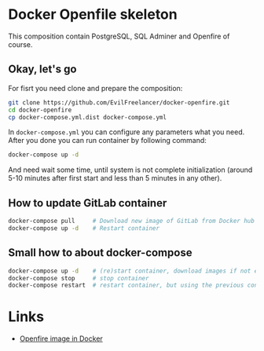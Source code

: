 # Docker Openfile skeleton

This composition contain PostgreSQL, SQL Adminer and Openfire of course.

## Okay, let's go

For fisrt you need clone and prepare the composition:

```bash
git clone https://github.com/EvilFreelancer/docker-openfire.git
cd docker-openfire
cp docker-compose.yml.dist docker-compose.yml
```

In `docker-compose.yml` you can configure any parameters what you need.
After you done you can run container by following command:

```bash
docker-compose up -d
```

And need wait some time, until system is not complete initialization
(around 5-10 minutes after first start and less than 5 minutes in any
other).

## How to update GitLab container

```bash
docker-compose pull     # Download new image of GitLab from Docker hub
docker-compose up -d    # Restart container
```

## Small how to about docker-compose

```bash
docker-compose up -d    # (re)start container, download images if not exist
docker-compose stop     # stop container
docker-compose restart  # restart container, but using the previous configuration
```

# Links

* [Openfire image in Docker](https://hub.docker.com/r/gizmotronic/openfire/)
